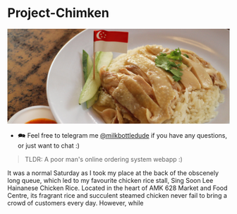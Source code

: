 # Project-Chimken

![banner here](progress_pics/Sing_Soon_Lee_Chicken_Rice_Cropped_Banner.png)

- 🗪 Feel free to telegram me [@milkbottledude](https://t.me/milkbottledude) if you have any questions, or just want to chat :)

> TLDR: A poor man's online ordering system webapp :)

It was a normal Saturday as I took my place at the back of the obscenely long queue, which led to my favourite chicken rice stall, Sing Soon Lee Hainanese Chicken Rice. Located in the heart of AMK 628 Market and Food Centre, its fragrant rice and succulent steamed chicken never fail to bring a crowd of customers every day. However, while 
